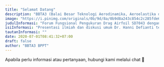 ```yaml
---
title: "Selamat Datang"
description: "BBTA3 (Balai Besar Teknologi Aerodinamika, Aeroelastika dan Aeroakustika) merupakan satuan kerja dari BPPT yang melayani teknologi aero di Indonesia."
image: "https://i.pinimg.com/originals/0b/9d/8a/0b9d8a243c854c2c285fde6cac501262.png"
judulInformasi: "Forum Fungsional Pengukuran Drag Airfoil SD7043 dengan Wake Survey di ESWT."
isiInformasi: "Presentasi ilmiah dan diskusi umum Dr. Hanni Defianti terlaksana dengan baik - "
tautanInformasi: ""
date: 2020-07-01T08:41:32+07:00
draft: false
author: "BBTA3 BPPT"
---
```


Apabila perlu informasi atau pertanyaan, hubungi kami melalui chat 💬 
